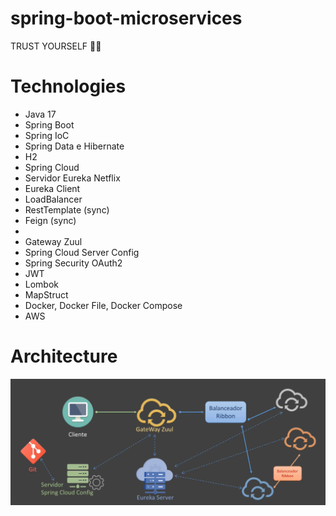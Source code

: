 # spring-boot-microservices

TRUST YOURSELF 🚀✨

# Technologies
- Java 17
- Spring Boot
- Spring IoC
- Spring Data e Hibernate
- H2
- Spring Cloud
- Servidor Eureka Netflix
- Eureka Client
- LoadBalancer
- RestTemplate (sync)
- Feign (sync)
- 
- Gateway Zuul
- Spring Cloud Server Config
- Spring Security OAuth2
- JWT
- Lombok
- MapStruct
- Docker, Docker File, Docker Compose
- AWS

# Architecture

![img.png](assets/img.png)
